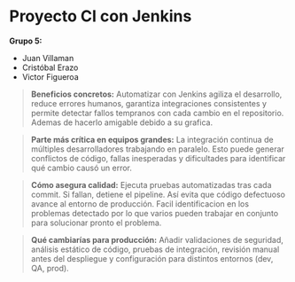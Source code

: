 # Proyecto CI con Jenkins

**Grupo 5:**
- Juan Villaman  
- Cristóbal Erazo
- Victor Figueroa  

> **Beneficios concretos:** Automatizar con Jenkins agiliza el desarrollo, reduce errores humanos, garantiza integraciones consistentes y permite detectar fallos tempranos con cada cambio en el repositorio. Ademas de hacerlo amigable debido a su grafica.

> **Parte más crítica en equipos grandes:** La integración continua de múltiples desarrolladores trabajando en paralelo. Esto puede generar conflictos de código, fallas inesperadas y dificultades para identificar qué cambio causó un error.

> **Cómo asegura calidad:** Ejecuta pruebas automatizadas tras cada commit. Si fallan, detiene el pipeline. Así evita que código defectuoso avance al entorno de producción. Facil identificacion en los problemas detectado por lo que varios pueden trabajar en conjunto para solucionar pronto el problema.

> **Qué cambiarías para producción:** Añadir validaciones de seguridad, análisis estático de código, pruebas de integración, revisión manual antes del despliegue y configuración para distintos entornos (dev, QA, prod). 
